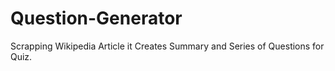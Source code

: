 # Question-Generator
Scrapping Wikipedia Article it Creates Summary and Series of Questions for Quiz.
